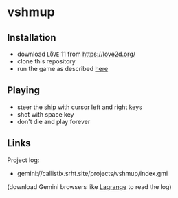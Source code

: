 # vshmup

## Installation

* download `LÖVE` 11 from <https://love2d.org/>
* clone this repository
* run the game as described [here](https://love2d.org/wiki/Getting_Started)

## Playing

* steer the ship with cursor left and right keys
* shot with space key
* don't die and play forever

## Links

Project log:

* gemini://callistix.srht.site/projects/vshmup/index.gmi

(download Gemini browsers like [Lagrange](https://git.skyjake.fi/gemini/lagrange) to read the log)
